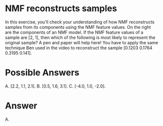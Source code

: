 # NMF reconstructs samples
In this exercise, you'll check your understanding of how NMF reconstructs samples from its components using the NMF feature values. On the right are the components of an NMF model. If the NMF feature values of a sample are [2, 1], then which of the following is most likely to represent the original sample? A pen and paper will help here! You have to apply the same technique Ben used in the video to reconstruct the sample [0.1203 0.1764 0.3195 0.141].

# Possible Answers
A. [2.2, 1.1, 2.1].
B. [0.5, 1.6, 3.1].
C. [-4.0, 1.0, -2.0].

# Answer
A.
